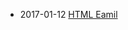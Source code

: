 * 2017-01-12
[HTML Eamil](https://www.smashingmagazine.com/2017/01/introduction-building-sending-html-email-for-web-developers/)
